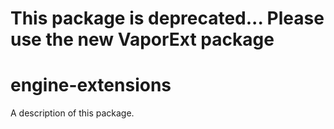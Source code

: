 # This package is deprecated... Please use the new VaporExt package

# engine-extensions

A description of this package.
